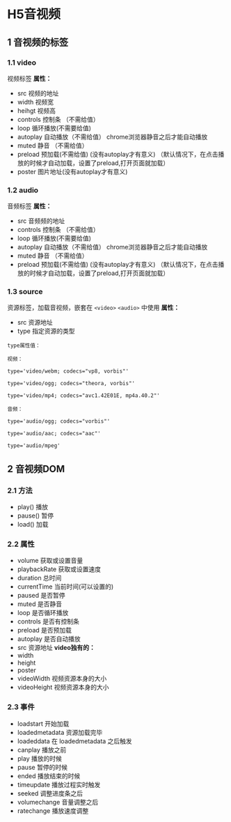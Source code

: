 # H5音视频

## 1 音视频的标签
### 1.1 video
视频标签
**属性：**
* src   视频的地址 
* width  视频宽
* heihgt 视频高
* controls   控制条 （不需给值）
* loop   循环播放(不需要给值)
* autoplay  自动播放（不需给值）  chrome浏览器静音之后才能自动播放
* muted  静音 （不需给值）
* preload   预加载(不需给值) (没有autoplay才有意义)  （默认情况下，在点击播放的时候才自动加载，设置了preload,打开页面就加载）
* poster 图片地址(没有autoplay才有意义)


### 1.2 audio
音频标签
**属性：**
* src   音频频的地址 
* controls   控制条 （不需给值）
* loop   循环播放(不需要给值)
* autoplay  自动播放（不需给值）  chrome浏览器静音之后才能自动播放
* muted  静音 （不需给值）
* preload   预加载(不需给值) (没有autoplay才有意义)  （默认情况下，在点击播放的时候才自动加载，设置了preload,打开页面就加载）


### 1.3 source
资源标签，加载音视频，嵌套在 `<video>` `<audio>` 中使用
**属性：**
* src   资源地址
* type  指定资源的类型
```
type属性值：

视频：	

type='video/webm; codecs="vp8, vorbis"'

type='video/ogg; codecs="theora, vorbis"'

type='video/mp4; codecs="avc1.42E01E, mp4a.40.2"'

音频：

type='audio/ogg; codecs="vorbis"'

type='audio/aac; codecs="aac"'

type='audio/mpeg'	
```



## 2 音视频DOM
### 2.1 方法
* play()   播放
* pause()  暂停
* load()   加载


### 2.2 属性
* volume 获取或设置音量
* playbackRate  获取或设置速度
* duration  总时间
* currentTime 当前时间(可以设置的)
* paused  是否暂停
* muted 是否静音
* loop   是否循环播放
* controls  是否有控制条
* preload  是否预加载
* autoplay 是否自动播放
* src  资源地址
**video独有的：**
* width
* height
* poster
* videoWidth  视频资源本身的大小
* videoHeight 视频资源本身的大小




### 2.3 事件
* loadstart   开始加载
* loadedmetadata  资源加载完毕
* loadeddata  在 loadedmetadata 之后触发
* canplay  播放之前
* play   播放的时候
* pause  暂停的时候
* ended  播放结束的时候
* timeupdate  播放过程实时触发
* seeked  调整进度条之后
* volumechange 音量调整之后
* ratechange 播放速度调整 


